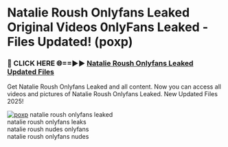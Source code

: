 # Natalie Roush Onlyfans Leaked Original Videos 0nlyFans Leaked - Files Updated! (poxp)

<h3>🔴 CLICK HERE 🌐==►► <a href="https://tinyurl.com/2r6w6z4p" rel="nofollow">Natalie Roush Onlyfans Leaked Updated Files</a></h3>

Get Natalie Roush Onlyfans Leaked and all content. Now you can access all videos and pictures of Natalie Roush Onlyfans Leaked. New Updated Files 2025!

[![poxp](https://i.imgur.com/CCmkfDU.gif)](https://tinyurl.com/2r6w6z4p)
natalie roush onlyfans leaked<br>
natalie roush onlyfans leaks<br>
natalie roush nudes onlyfans<br>
natalie roush onlyfans nudes